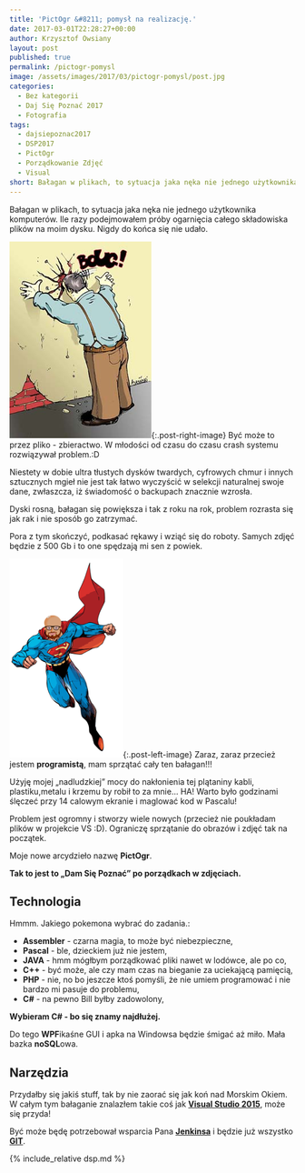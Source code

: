 ```yaml
---
title: 'PictOgr &#8211; pomysł na realizację.'
date: 2017-03-01T22:28:27+00:00
author: Krzysztof Owsiany
layout: post
published: true
permalink: /pictogr-pomysl
image: /assets/images/2017/03/pictogr-pomysl/post.jpg
categories:
  - Bez kategorii
  - Daj Się Poznać 2017
  - Fotografia
tags:
  - dajsiepoznac2017
  - DSP2017
  - PictOgr
  - Porządkowanie Zdjęć
  - Visual
short: Bałagan w plikach, to sytuacja jaka nęka nie jednego użytkownika komputerów. Ile razy podejmowałem próby ogarnięcia całego składowiska plików na moim dysku. Nigdy do końca się nie udało.
---
```

Bałagan w plikach, to sytuacja jaka nęka nie jednego użytkownika komputerów. Ile razy podejmowałem próby ogarnięcia całego składowiska plików na moim dysku. Nigdy do końca się nie udało.

![Good Developer][image1]{:.post-right-image}
Być może to przez pliko - zbieractwo. W młodości od czasu do czasu crash systemu rozwiązywał problem.:D

Niestety w dobie ultra tłustych dysków twardych, cyfrowych chmur i innych sztucznych mgieł nie jest tak łatwo wyczyścić w selekcji naturalnej swoje dane, zwłaszcza, iż świadomość o backupach znacznie wzrosła.
    
Dyski rosną, bałagan się powiększa i tak z roku na rok, problem rozrasta się jak rak i nie sposób go zatrzymać.

Pora z tym skończyć, podkasać rękawy i wziąć się do roboty. Samych zdjęć będzie z 500 Gb i to one spędzają mi sen z powiek.

![Good Developer][image2]{:.post-left-image}
Zaraz, zaraz przecież jestem **programistą**, mam sprzątać cały ten bałagan!!!
    
Użyję mojej &#8222;nadludzkiej&#8221; mocy do nakłonienia tej plątaniny kabli, plastiku,metalu i krzemu by robił to za mnie... HA! Warto było godzinami ślęczeć przy 14 calowym ekranie i maglować kod w Pascalu!
    
Problem jest ogromny i stworzy wiele nowych (przecież nie poukładam plików w projekcie VS :D).
Ograniczę sprzątanie do obrazów i zdjęć tak na początek.
    
 Moje nowe arcydzieło nazwę **PictOgr**.
    
**Tak to jest to &#8222;Dam Się Poznać&#8221; po porządkach w zdjęciach.**
    
## Technologia
    
Hmmm. Jakiego pokemona wybrać do zadania.:

* **Assembler** - czarna magia, to może być niebezpieczne,
* **Pascal** - ble, dzieckiem już nie jestem,
* **JAVA** - hmm mógłbym porządkować pliki nawet w lodówce, ale po co,
* **C++** - być może, ale czy mam czas na bieganie za uciekającą pamięcią,
* **PHP** - nie, no bo jeszcze ktoś pomyśli, że nie umiem programować i nie bardzo mi pasuje do problemu,
* **C#** - na pewno Bill byłby zadowolony,

**Wybieram C# - bo się znamy najdłużej.**

Do tego **WPF**ikaśne GUI i apka na Windowsa będzie śmigać aż miło. Mała bazka **noSQL**owa.
    
## Narzędzia
Przydałby się jakiś stuff, tak by nie zaorać się jak koń nad Morskim Okiem.
W całym tym bałaganie znalazłem takie coś jak **[Visual Studio 2015][vs]**, może się przyda!
    
Być może będę potrzebował wsparcia Pana **[Jenkinsa][jenkins]** i będzie już wszystko **[GIT][git]**.
    
{% include_relative dsp.md %}

[vs]: https://www.visualstudio.com/
[jenkins]: https://jenkins.io/
[git]: https://git-scm.com/

[image1]: /assets/images/2017/03/pictogr-pomysl/image1.jpg

[image2]: /assets/images/2017/03/pictogr-pomysl/image2.png